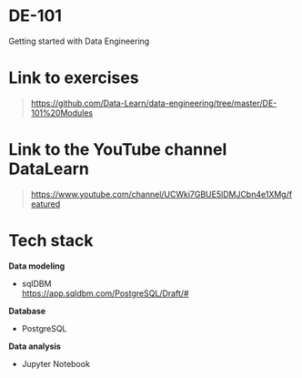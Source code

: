 # DE-101
Getting started with Data Engineering


# Link to exercises
> https://github.com/Data-Learn/data-engineering/tree/master/DE-101%20Modules

# Link to the YouTube channel DataLearn
> https://www.youtube.com/channel/UCWki7GBUE5lDMJCbn4e1XMg/featured

# Tech stack
**Data modeling**
- sqlDBM<br>
https://app.sqldbm.com/PostgreSQL/Draft/#

**Database**
- PostgreSQL
  
**Data analysis**
- Jupyter Notebook